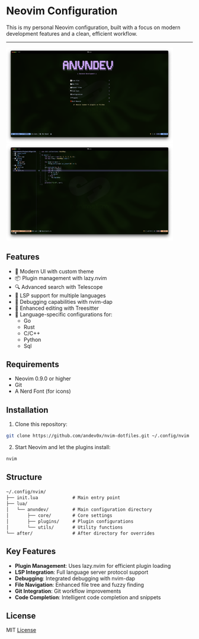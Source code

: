# Neovim Configuration

This is my personal Neovim configuration, built with a focus on modern development features and a clean, efficient workflow.

----

<p float="left">
  <img src="https://raw.githubusercontent.com/andev0x/description-image-archive/refs/heads/main/nvim-dotfies/p3.png" width="450" />
  <img src="https://raw.githubusercontent.com/andev0x/description-image-archive/refs/heads/main/nvim-dotfies/p4.png" width="450" />
</p>

## Features

- 🎨 Modern UI with custom theme
- 📦 Plugin management with lazy.nvim
- 🔍 Advanced search with Telescope
- 🧩 LSP support for multiple languages
- 🐛 Debugging capabilities with nvim-dap
- 📝 Enhanced editing with Treesitter
- 🎯 Language-specific configurations for:
  - Go
  - Rust
  - C/C++
  - Python
  - Sql

## Requirements

- Neovim 0.9.0 or higher
- Git
- A Nerd Font (for icons)

## Installation

1. Clone this repository:
```bash
git clone https://github.com/andev0x/nvim-dotfiles.git ~/.config/nvim
```

2. Start Neovim and let the plugins install:
```bash
nvim
```

## Structure

```
~/.config/nvim/
├── init.lua             # Main entry point
├── lua/
│   └── anvndev/         # Main configuration directory
│       ├── core/        # Core settings
│       ├── plugins/     # Plugin configurations
│       └── utils/       # Utility functions
└── after/               # After directory for overrides
```

## Key Features

- **Plugin Management**: Uses lazy.nvim for efficient plugin loading
- **LSP Integration**: Full language server protocol support
- **Debugging**: Integrated debugging with nvim-dap
- **File Navigation**: Enhanced file tree and fuzzy finding
- **Git Integration**: Git workflow improvements
- **Code Completion**: Intelligent code completion and snippets

## License

MIT [License](https://github.com/andev0x/nvim-dotfiles?tab=License-1-ov-file#readme)

